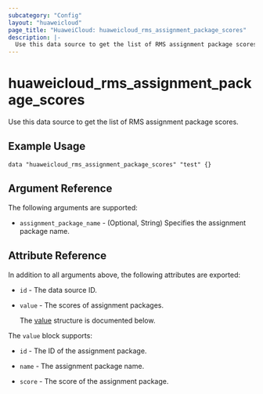 ```yaml
---
subcategory: "Config"
layout: "huaweicloud"
page_title: "HuaweiCloud: huaweicloud_rms_assignment_package_scores"
description: |-
  Use this data source to get the list of RMS assignment package scores.
---
```


# huaweicloud_rms_assignment_package_scores

Use this data source to get the list of RMS assignment package scores.

## Example Usage

```hcl
data "huaweicloud_rms_assignment_package_scores" "test" {}
```

## Argument Reference

The following arguments are supported:

* `assignment_package_name` - (Optional, String) Specifies the assignment package name.

## Attribute Reference

In addition to all arguments above, the following attributes are exported:

* `id` - The data source ID.

* `value` - The scores of assignment packages.

  The [value](#value_struct) structure is documented below.

<a name="value_struct"></a>
The `value` block supports:

* `id` - The ID of the assignment package.

* `name` - The assignment package name.

* `score` - The score of the assignment package.
